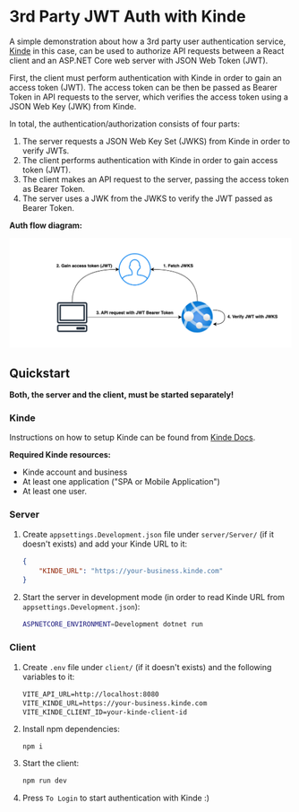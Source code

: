 # 3rd Party JWT Auth with Kinde

A simple demonstration about how a 3rd party user authentication service, [Kinde](https://kinde.com) in this case,
can be used to authorize API requests between a React client and an ASP.NET Core web server with JSON Web Token (JWT).

First, the client must perform authentication with Kinde in order to gain an access token (JWT).
The access token can be then be passed as Bearer Token in API requests to the server,
which verifies the access token using a JSON Web Key (JWK) from Kinde.

In total, the authentication/authorization consists of four parts:
1. The server requests a JSON Web Key Set (JWKS) from Kinde in order to verify JWTs.
2. The client performs authentication with Kinde in order to gain access token (JWT).
3. The client makes an API request to the server, passing the access token as Bearer Token.
4. The server uses a JWK from the JWKS to verify the JWT passed as Bearer Token.

**Auth flow diagram:**

![Auth flow](/images/auth-flow.drawio.png)

## Quickstart

**Both, the server and the client, must be started separately!**

### Kinde

Instructions on how to setup Kinde can be found from [Kinde Docs](https://kinde.com/docs).

**Required Kinde resources:**
- Kinde account and business
- At least one application ("SPA or Mobile Application")
- At least one user.

### Server

1. Create `appsettings.Development.json` file under `server/Server/` (if it doesn't exists)
and add your Kinde URL to it:
    ```json
    {
        "KINDE_URL": "https://your-business.kinde.com"
    }
    ```

2. Start the server in development mode (in order to read Kinde URL from `appsettings.Development.json`):
    ```bash
    ASPNETCORE_ENVIRONMENT=Development dotnet run
    ```

### Client

1. Create `.env` file under `client/` (if it doesn't exists) and the following variables to it:
    ```
    VITE_API_URL=http://localhost:8080
    VITE_KINDE_URL=https://your-business.kinde.com
    VITE_KINDE_CLIENT_ID=your-kinde-client-id
    ```

2. Install npm dependencies:
    ```bash
    npm i
    ```

3. Start the client:
    ```bash
    npm run dev
    ```

4. Press `To Login` to start authentication with Kinde :)
